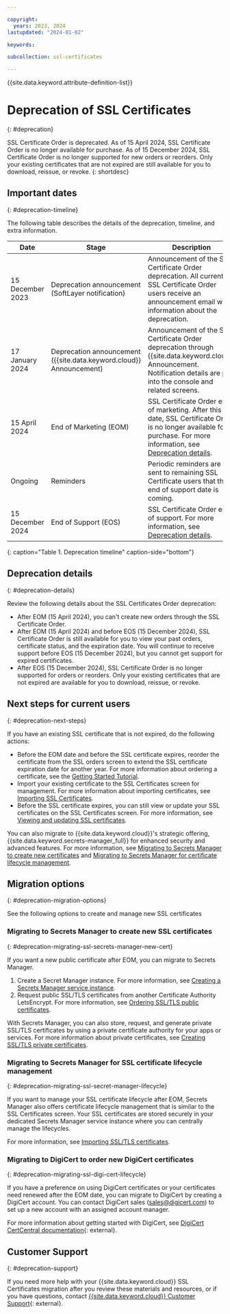 ```yaml
---

copyright:
  years: 2023, 2024
lastupdated: "2024-01-02"

keywords:

subcollection: ssl-certificates

---
```


{{site.data.keyword.attribute-definition-list}}

# Deprecation of SSL Certificates
{: #deprecation}

SSL Certificate Order is deprecated. As of 15 April 2024, SSL Certificate Order is no longer available for purchase. As of 15 December 2024, SSL Certificate Order is no longer supported for new orders or reorders. Only your existing certificates that are not expired are still available for you to download, reissue, or revoke.
{: shortdesc}

## Important dates
{: #deprecation-timeline}

The following table describes the details of the deprecation, timeline, and extra information.

| Date | Stage | Description |
| --- | --- | --- |
| 15 December 2023 | Deprecation announcement (SoftLayer notification) | Announcement of the SSL Certificate Order deprecation. All current SSL Certificate Order users receive an announcement email with information about the deprecation. |
| 17 January 2024 | Deprecation announcement ({{site.data.keyword.cloud}} Announcement) | Announcement of the SSL Certificate Order deprecation through {{site.data.keyword.cloud}} Announcement. Notification details are put into the console and related screens. |
| 15 April 2024 | End of Marketing (EOM) | SSL Certificate Order end of marketing. After this date, SSL Certificate Order is no longer available for purchase. For more information, see [Deprecation details](/docs/ssl-certificates?topic=ssl-certificates-deprecation#deprecation-details). |
| Ongoing | Reminders | Periodic reminders are sent to remaining SSL Certificate users that the end of support date is coming.|
| 15 December 2024 | End of Support (EOS) | SSL Certificate Order end of support. For more information, see [Deprecation details](/docs/ssl-certificates?topic=ssl-certificates-deprecation#deprecation-details). |
{: caption="Table 1. Deprecation timeline" caption-side="bottom"}

## Deprecation details
{: #deprecation-details}

Review the following details about the SSL Certificates Order deprecation:

* After EOM (15 April 2024), you can't create new orders through the SSL Certificate Order.
* After EOM (15 April 2024) and before EOS (15 December 2024), SSL Certificate Order is still available for you to view your past orders, certificate status, and the expiration date. You will continue to receive support before EOS (15 December 2024), but you cannot get support for expired certificates.
* After EOS (15 December 2024), SSL Certificate Order is no longer supported for orders or reorders. Only your existing certificates that are not expired are available for you to download, reissue, or revoke.

## Next steps for current users
{: #deprecation-next-steps}

If you have an existing SSL certificate that is not expired, do the following actions:

- Before the EOM date and before the SSL certificate expires, reorder the certificate from the SSL orders screen to extend the SSL certificate expiration date for another year. For more information about ordering a certificate, see the [Getting Started Tutorial](/docs/ssl-certificates?topic=ssl-certificates-getting-started-tutorial).
- Import your existing certificate to the SSL Certificates screen for management. For more information about importing certificates, see [Importing SSL Certificates](/docs/ssl-certificates?topic=ssl-certificates-importing-ssl-certificates).
- Before the SSL certificate expires, you can still view or update your SSL certificates on the SSL Certificates screen. For more information, see [Viewing and updating SSL certificates](/docs/ssl-certificates?topic=ssl-certificates-viewing-and-updating-ssl-certificates).

You can also migrate to {{site.data.keyword.cloud}}'s strategic offering, {{site.data.keyword.secrets-manager_full}} for enhanced security and advanced features. For more information, see [Migrating to Secrets Manager to create new certificates](/docs/ssl-certificates?topic=ssl-certificates-deprecation#deprecation-migrating-ssl-secrets-manager-new-cert) and [Migrating to Secrets Manager for certificate lifecycle management](/docs/ssl-certificates?topic=ssl-certificates-deprecation#deprecation-migrating-ssl-secret-manager-lifecycle).

## Migration options
{: #deprecation-migration-options}

See the following options to create and manage new SSL certificates

### Migrating to Secrets Manager to create new SSL certificates
{: #deprecation-migrating-ssl-secrets-manager-new-cert}

If you want a new public certificate after EOM, you can migrate to Secrets Manager.

1. Create a Secret Manager instance. For more information, see [Creating a Secrets Manager service instance](/docs/secrets-manager?topic=secrets-manager-create-instance).
2. Request public SSL/TLS certificates from another Certificate Authority LetsEncrypt. For more information, see [Ordering SSL/TLS public certificates](/docs/secrets-manager?topic=secrets-manager-public-certificates).

With Secrets Manager, you can also store, request, and generate private SSL/TLS certificates by using a private certificate authority for your apps or services. For more information about private certificates, see [Creating SSL/TLS private certificates](/docs/secrets-manager?topic=secrets-manager-private-certificates).

### Migrating to Secrets Manager for SSL certificate lifecycle management
{: #deprecation-migrating-ssl-secret-manager-lifecycle}

If you want to manage your SSL certificate lifecycle after EOM, Secrets Manager also offers certificate lifecycle management that is similar to the SSL Certificates screen. Your SSL certificates are stored securely in your dedicated Secrets Manager service instance where you can centrally manage the lifecycles.

For more information, see [Importing SSL/TLS certificates](/docs/secrets-manager?topic=secrets-manager-certificates).

### Migrating to DigiCert to order new DigiCert certificates
{: #deprecation-migrating-ssl-digi-cert-lifecycle}

If you have a preference on using DigiCert certificates or your certificates need renewed after the EOM date, you can migrate to DigiCert by creating a DigiCert account. You can contact DigiCert sales (sales@digicert.com) to set up a new account with an assigned account manager.

For more information about getting started with DigiCert, see [DigiCert CertCentral documentation](https://docs.digicert.com/en/certcentral.html){: external}.

## Customer Support
{: #deprecation-support}

If you need more help with your {{site.data.keyword.cloud}} SSL Certificates migration after you review these materials and resources, or if you have questions, contact [{{site.data.keyword.cloud}} Customer Support](https://cloud.ibm.com/unifiedsupport/supportcenter){: external}.
